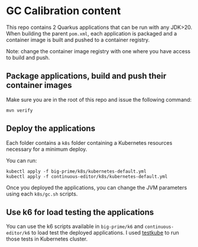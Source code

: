 # GC Calibration content

This repo contains 2 Quarkus applications that can be run with any JDK>20.
When building the parent `pom.xml`, each application is packaged and a container image is built and pushed to a container registry.

Note: change the container image registry with one where you have access to build and push.

## Package applications, build and push their container images

Make sure you are in the root of this repo and issue the following command:

```shell
mvn verify 
```
## Deploy the applications

Each folder contains a `k8s` folder containing a Kubernetes resources necessary for a minimum deploy.

You can run:

```shell
kubectl apply -f big-prime/k8s/kubernetes-default.yml
kubectl apply -f continuous-editor/k8s/kubernetes-default.yml
```

Once you deployed the applications, you can change the JVM parameters using each `k8s/gc.sh` scripts.

## Use k6 for load testing the applications

You can use the k6 scripts available in `big-prime/k6` and `continuous-editor/k6` to load test the deployed applications.
I used [testkube](https://testkube.io/) to run those tests in Kubernetes cluster.
